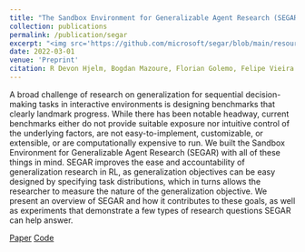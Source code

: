 ```yaml
---
title: "The Sandbox Environment for Generalizable Agent Research (SEGAR)"
collection: publications
permalink: /publication/segar
excerpt: "<img src='https://github.com/microsoft/segar/blob/main/resources/readme-images/puttputt_example.gif' style='display:block; margin:auto;'><img src='https://github.com/microsoft/segar/blob/main/resources/readme-images/billiards_example.gif' style='display:block; margin:auto;'><img src='https://github.com/microsoft/segar/blob/main/resources/readme-images/invisiball_example.gif' style='display:block; margin:auto;'><br/>A broad challenge of research on generalization for sequential decision-making tasks in interactive environments is designing benchmarks that clearly landmark progress. While there has been notable headway, current benchmarks either do not provide suitable exposure nor intuitive control of the underlying factors, are not easy-to-implement, customizable, or extensible, or are computationally expensive to run. We built the Sandbox Environment for Generalizable Agent Research (SEGAR) with all of these things in mind. SEGAR improves the ease and accountability of generalization research in RL, as generalization objectives can be easy designed by specifying task distributions, which in turns allows the researcher to measure the nature of the generalization objective. We present an overview of SEGAR and how it contributes to these goals, as well as experiments that demonstrate a few types of research questions SEGAR can help answer."
date: 2022-03-01
venue: 'Preprint'
citation: R Devon Hjelm, Bogdan Mazoure, Florian Golemo, Felipe Vieira Frujeri, Mihai Jalobeanu, Andrey Kolobov
---
```

A broad challenge of research on generalization for sequential decision-making tasks in interactive environments is designing benchmarks that clearly landmark progress. While there has been notable headway, current benchmarks either do not provide suitable exposure nor intuitive control of the underlying factors, are not easy-to-implement, customizable, or extensible, or are computationally expensive to run. We built the Sandbox Environment for Generalizable Agent Research (SEGAR) with all of these things in mind. SEGAR improves the ease and accountability of generalization research in RL, as generalization objectives can be easy designed by specifying task distributions, which in turns allows the researcher to measure the nature of the generalization objective. We present an overview of SEGAR and how it contributes to these goals, as well as experiments that demonstrate a few types of research questions SEGAR can help answer.

[Paper](https://arxiv.org/pdf/2203.10351.pdf)
[Code](https://github.com/microsoft/segar)


